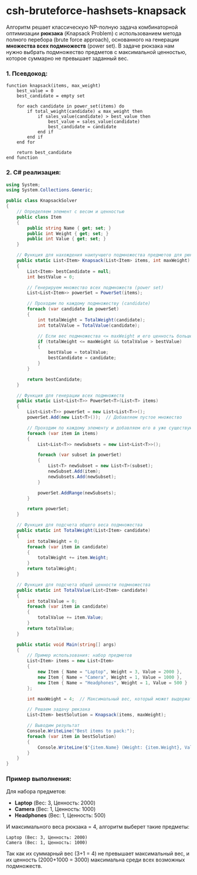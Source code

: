# csh-bruteforce-hashsets-knapsack

Алгоритм решает классическую NP-полную задача комбинаторной оптимизации **рюкзака** (Knapsack Problem) с использованием метода полного перебора (brute force approach), основанного на генерации **множества всех подмножеств** (power set). В задаче рюкзака нам нужно выбрать подмножество предметов с максимальной ценностью, которое суммарно не превышает заданный вес.

### 1. Псевдокод:

```
function knapsack(items, max_weight)
    best_value = 0
    best_candidate = empty set

    for each candidate in power_set(items) do
        if total_weight(candidate) ≤ max_weight then
            if sales_value(candidate) > best_value then
                best_value = sales_value(candidate)
                best_candidate = candidate
            end if
        end if
    end for

    return best_candidate
end function
```

### 2. C# реализация:

```csharp
using System;
using System.Collections.Generic;

public class KnapsackSolver
{
    // Определяем элемент с весом и ценностью
    public class Item
    {
        public string Name { get; set; }
        public int Weight { get; set; }
        public int Value { get; set; }
    }

    // Функция для нахождения наилучшего подмножества предметов для рюкзака
    public static List<Item> Knapsack(List<Item> items, int maxWeight)
    {
        List<Item> bestCandidate = null;
        int bestValue = 0;

        // Генерируем множество всех подмножеств (power set)
        List<List<Item>> powerSet = PowerSet(items);

        // Проходим по каждому подмножеству (candidate)
        foreach (var candidate in powerSet)
        {
            int totalWeight = TotalWeight(candidate);
            int totalValue = TotalValue(candidate);

            // Если вес подмножества <= maxWeight и его ценность больше текущей лучшей
            if (totalWeight <= maxWeight && totalValue > bestValue)
            {
                bestValue = totalValue;
                bestCandidate = candidate;
            }
        }

        return bestCandidate;
    }

    // Функция для генерации всех подмножеств
    public static List<List<T>> PowerSet<T>(List<T> items)
    {
        List<List<T>> powerSet = new List<List<T>>();
        powerSet.Add(new List<T>());  // Добавляем пустое множество

        // Проходим по каждому элементу и добавляем его в уже существующие подмножества
        foreach (var item in items)
        {
            List<List<T>> newSubsets = new List<List<T>>();

            foreach (var subset in powerSet)
            {
                List<T> newSubset = new List<T>(subset);
                newSubset.Add(item);
                newSubsets.Add(newSubset);
            }

            powerSet.AddRange(newSubsets);
        }

        return powerSet;
    }

    // Функция для подсчета общего веса подмножества
    public static int TotalWeight(List<Item> candidate)
    {
        int totalWeight = 0;
        foreach (var item in candidate)
        {
            totalWeight += item.Weight;
        }
        return totalWeight;
    }

    // Функция для подсчета общей ценности подмножества
    public static int TotalValue(List<Item> candidate)
    {
        int totalValue = 0;
        foreach (var item in candidate)
        {
            totalValue += item.Value;
        }
        return totalValue;
    }

    public static void Main(string[] args)
    {
        // Пример использования: набор предметов
        List<Item> items = new List<Item>
        {
            new Item { Name = "Laptop", Weight = 3, Value = 2000 },
            new Item { Name = "Camera", Weight = 1, Value = 1000 },
            new Item { Name = "Headphones", Weight = 1, Value = 500 }
        };

        int maxWeight = 4;  // Максимальный вес, который может выдержать рюкзак

        // Решаем задачу рюкзака
        List<Item> bestSolution = Knapsack(items, maxWeight);

        // Выводим результат
        Console.WriteLine("Best items to pack:");
        foreach (var item in bestSolution)
        {
            Console.WriteLine($"{item.Name} (Weight: {item.Weight}, Value: {item.Value})");
        }
    }
}
```

### Пример выполнения:

Для набора предметов:
- **Laptop** (Вес: 3, Ценность: 2000)
- **Camera** (Вес: 1, Ценность: 1000)
- **Headphones** (Вес: 1, Ценность: 500)

И максимального веса рюкзака = 4, алгоритм выберет такие предметы:

```
Laptop (Вес: 3, Ценность: 2000)
Camera (Вес: 1, Ценность: 1000)
```
Так как их суммарный вес (3+1 = 4) не превышает максимальный вес, и их ценность (2000+1000 = 3000) максимальна среди всех возможных подмножеств.

